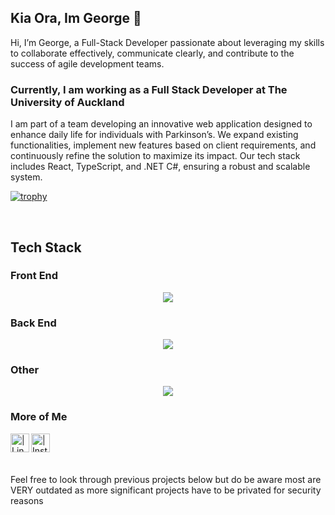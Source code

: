 ## Kia Ora, Im George 👋

<!--
**GeorgeRamsay/georgeRamsay** is a ✨ _special_ ✨ repository because its `README.md` (this file) appears on your GitHub profile.

Here are some ideas to get you started:

- 🔭 I’m currently working on ...
- 🌱 I’m currently learning ...
- 👯 I’m looking to collaborate on ...
- 🤔 I’m looking for help with ...
- 💬 Ask me about ...
- 📫 How to reach me: ...
- 😄 Pronouns: ...
- ⚡ Fun fact: ...
-->

Hi, I’m George, a Full-Stack Developer passionate about leveraging my skills to collaborate effectively, communicate clearly, and contribute to the success of agile development teams.

### Currently, I am working as a Full Stack Developer at The University of Auckland ###

I am part of a team developing an innovative web application designed to enhance daily life for individuals with Parkinson’s. We expand existing functionalities, implement new features based on client requirements, and continuously refine the solution to maximize its impact. Our tech stack includes React, TypeScript, and .NET C#, ensuring a robust and scalable system.

[![trophy](https://github-profile-trophy.vercel.app/?username=GeorgeRamsay&theme=onedark&title=Commit,Experience)](https://github.com/ryo-ma/github-profile-trophy)

<br />

## Tech Stack ##
### Front End ###
<p align="center">
  <a href="https://skillicons.dev">
    <img src="https://skillicons.dev/icons?i=react,ts,js,html,css,materialui&perline=12" />
  </a>
</p>

### Back End ###
<p align="center">
  <a href="https://skillicons.dev">
    <img src="https://skillicons.dev/icons?i=py,cs,dotnet,mongodb,js,nodejs,flask,fastapi,mysql,sqlite,postman&perline=12" />
  </a>
</p>

### Other ###
<p align="center">
  <a href="https://skillicons.dev">
    <img src="https://skillicons.dev/icons?i=py,java,git,github,firebase,c,linux,bash,apple,docker,azure&perline=12" />
  </a>
</p>

### More of Me ###

[<img align="left" alt=" | LinkedIn" width="30px" height = "30" src="https://upload.wikimedia.org/wikipedia/commons/c/ca/LinkedIn_logo_initials.png" />][linkedin]
  
[<img align="left" alt=" | Instagram" width="30px" height = "30" src="https://upload.wikimedia.org/wikipedia/commons/9/96/Instagram.svg" />][instagram]

<br />
<br />

<!-- [website] -->

[linkedin]: https://www.linkedin.com/in/george-ramsay-901863257
[instagram]: https://www.instagram.com/George__Ramsay/

<br />


Feel free to look through previous projects below but do be aware most are VERY outdated as more significant projects have to be privated for security reasons
